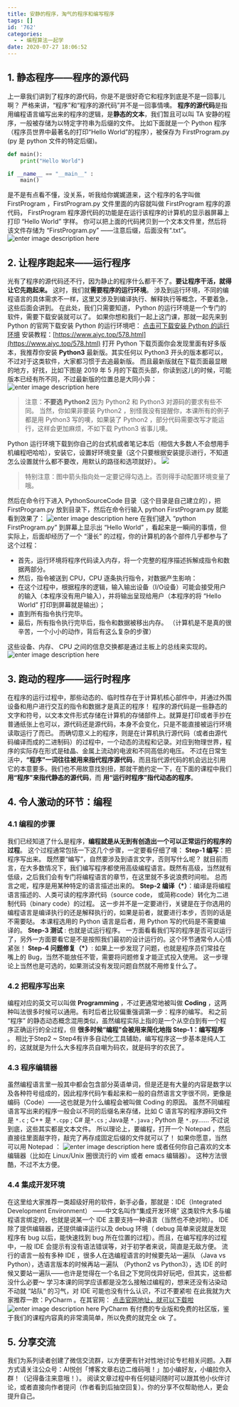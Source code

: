 ```yaml
---
title: 安静的程序，淘气的程序和编写程序
tags: []
id: '762'
categories:
  - - 编程算法一起学
date: 2020-07-27 18:06:52
---
```


## 1\. 静态程序——程序的源代码

上一章我们讲到了程序的源代码，你是不是很好奇它和程序到底是不是一回事儿啊？ 严格来讲，“程序”和“程序的源代码”并不是一回事情噢。 **程序的源代码**是指用编程语言编写出来的程序的逻辑，是**静态的文本**，我们暂且可以叫 TA 安静的程序，一般被存储为以特定字符串为后缀的文件。 比如下面就是一个 Python 程序（程序员世界中最著名的打印“Hello World”的程序），被保存为 FirstProgram.py (py 是 python 文件的特定后缀)。

```python
def main():
    print("Hello World")

if __name__ == "__main__" :
    main()
```

是不是有点看不懂，没关系，听我给你娓娓道来，这个程序的名字叫做 FirstProgram ，FirstProgram.py 文件里面的内容就叫做 FirstProgram 程序的源代码， FirstProgram 程序源代码的功能是在运行该程序的计算机的显示器屏幕上打印 “Hello World” 字样。 你可以把上面的代码拷贝到一个文本文件里，然后将该文件存储为 “FirstProgram.py” ——注意后缀，后面没有“.txt”。 ![enter image description here](https://images-aiyc-1301641396.cos.ap-guangzhou.myqcloud.com/20200727180458.jpeg)

## 2\. 让程序跑起来——运行程序

光有了程序的源代码还不行，因为静止的程序什么都干不了。**要让程序干活，就得让它先跑起来。** 这时，我们就**需要程序的运行环境**。 涉及到运行环境，不同的编程语言的具体需求不一样，这里又涉及到编译执行、解释执行等概念，不要着急，这些后面会讲到。 在此处，我们只需要知道， Python 的运行环境是一个专门的软件，需要下载安装就可以了。 如果你想和我们一起上这门课，那就一起先来到 Python 的官网下载安装 Python 的运行环境吧： [点击可下载安装 Python 的运行环境](https://www.python.org/downloads/) 安装教程：[https://www.aiyc.top/578.html](https://www.aiyc.top/578.html) 打开 Python 下载页面你会发现里面有好多版本，我推荐你安装 **Python3** 最新版。其实任何以 Python3 开头的版本都可以，不过对于这类软件，大家都习惯于去追最新版。 而且最新版就在下载页面最显眼的地方，好找，比如下图是 2019 年 5 月的下载页头部，你读到这儿的时候，可能版本已经有所不同，不过最新版的位置总是大同小异： ![enter image description here](https://images-aiyc-1301641396.cos.ap-guangzhou.myqcloud.com/20200727180503.jpeg)

> 注意：**不要选 Python2** 因为 Python2 和 Python3 对源码的要求有些不同。 当然，你如果非要装 Python2 ，别怪我没有提醒你，本课所有的例子都是用 Python3 写的噢，如果装了 Python2 ，部分代码需要改写才能运行，这样会更加麻烦，不如下载 Python3 省事儿噢。

Python 运行环境下载到你自己的台式机或者笔记本后（相信大多数人不会想用手机编程吧哈哈），安装它，设置好环境变量（这个只要根据安装提示进行，不知道怎么设置就什么都不要改，用默认的路径和选项就好）。 ![](https://images-aiyc-1301641396.cos.ap-guangzhou.myqcloud.com/20200727180507.png)

> 特别注意：图中箭头指向处一定要记得勾选上。否则得手动配置环境变量了哦。

然后在命令行下进入 PythonSourceCode 目录（这个目录是自己建立的），把 FirstProgram.py 放到目录下，然后在命令行输入 python FirstProgram.py 就能看到效果了： ![enter image description here](https://images-aiyc-1301641396.cos.ap-guangzhou.myqcloud.com/20200727180520.jpeg) 在我们键入 “python FirstProgram.py” 到屏幕上显示出 “Hello World” ，看起来是一瞬间的事情，但实际上，后面却经历了一个 “漫长” 的过程，你的计算机的各个部件几乎都参与了这个过程：

*   首先，运行环境将程序代码读入内存，将一个完整的程序描述拆解成指令和数据两部分。
*   然后，指令被送到 CPU，CPU 逐条执行指令，对数据产生影响：
*   在这个过程中，根据程序的逻辑，输入输出设备（I/O设备）可能会接受用户的输入（本程序没有用户输入），并将输出呈现给用户（本程序的将 “Hello World” 打印到屏幕就是输出）；
*   直到所有指令执行完毕。
*   最后，所有指令执行完毕后，指令和数据被移出内存。 （计算机是不是真的很辛苦，一个小小的动作，背后有这么复杂的步骤）

这些设备、内存、 CPU 之间的信息交换都是通过主板上的总线来实现的。 ![enter image description here](https://images-aiyc-1301641396.cos.ap-guangzhou.myqcloud.com/20200727180526.jpeg)

## 3\. 跑动的程序——运行时程序

在程序的运行过程中，那些动态的、临时性存在于计算机核心部件中，并通过外围设备和用户进行交互的指令和数据才是真正的程序！ 程序的源代码是一些静态的文字和符号，以文本文件形式存储在计算机的存储部件上。就算是打印或者手抄在普通纸张上也可以，源代码还是源代码，本身不会变化，只是不能直接被运行环境读取运行了而已。 而确切意义上的程序，则是在计算机执行源代码（或者由源代码编译而成的二进制码）的过程中，一个动态的流程和记录。对应到物理世界，程序的实际存在形式是硅晶、金属上流动的电波和不同高低的电压。 不过在日常生活中，**“程序”一词往往被用来指代程序源代码**，而且指代源代码的机会远比引用它的本意要多。我们也不用故意找别扭，那就干脆约定一下，在下面的课程中我们 **用“程序”来指代静态的源代码**，而 **用“运行时程序”指代动态的程序**。

## 4\. 令人激动的环节：编程

### 4.1 编程的步骤

我们已经知道了什么是程序，**编程就是从无到有创造出一个可以正常运行的程序的过程**。 这个过程通常包括一下这几个步骤，一定要看仔细了噢： **Step-1 编写**：把程序写出来。 既然要“编写”，自然要涉及到语言文字，否则写什么呢？ 就目前而言，在大多数情况下，我们编写程序都使用高级编程语言。既然有高级，当然就有低级，之后我们会有专门将编程语言的章节，在这里就不多说浪费时间啦。 总而言之呢，程序是用某种特定的语言描述出来的。 **Step-2 编译（\*）**：编译是将编程语言描述的、人类可读的程序源代码（source code， 或简称code）转化为二进制代码（binary code）的过程。 这一步并不是一定要进行，关键是在于你选用的编程语言是编译执行的还是解释执行的，如果是前者，就要进行本步，否则的话是不需要哒。 本课程选用的 Python 语言是后者，用 Python 写的代码是不需要编译的。 **Step-3 测试** : 也就是试运行程序。 一方面看看我们写的程序是否可以运行了，另外一方面要看它是不是按照我们最初的设计运行的。这个环节通常令人心情紧张！ **Step-4 问题修复（\*）**: 如果上一步发现了问题，也就是程序员们常挂在嘴上的 Bug，当然不能放任不管，需要将问题修复才能正式投入使用。 这一步理论上当然也是可选的，如果测试没有发现问题自然就不用修复什么了。

### 4.2 把程序写出来

编程对应的英文可以叫做 **Programming** ，不过更通常地被叫做 **Coding** ，这两种叫法很多时候可以通用。有时后者比较偏重强调第一步：程序的编写。 和之前 “程序” 的静态动态概念混用类似，虽然编程实际上指的是一个从空白到有一个程序正确运行的全过程，但 **很多时候“编程”会被用来简化地指 Step-1：编写程序** 。 相比于Step2 ~ Step4有许多自动化工具辅助，编写程序这一步基本是纯人工的，这就就是为什么大多程序员自嘲为码农，就是码字的农民了。

### 4.3 程序编辑器

虽然编程语言里一般其中都会包含部分英语单词，但是还是有大量的内容是数字以及各种符号组成的，因此程序代码乍看起来和一般的自然语言文字很不同，更像是编码（Code）——这也就是为什么编程会被叫做 Coding 的原因。 虽然不同编程语言写出来的程序一般会以不同的后缀名来存储，比如 C 语言写的程序源码文件是 `*.c` ; C++ 是 `*.cpp` ; C# 是`*.cs` ; Java是 `*.java` ; Python 是 `*.py`…… 不过说到底，这些其实都是文本文件。 所以理论上，要编程，打开一个 Notepad ，然后直接往里面敲字符，敲完了再存成固定后缀的文件就可以了！ 如果你愿意，当然可以用 Notepad ： ![enter image description here](https://images-aiyc-1301641396.cos.ap-guangzhou.myqcloud.com/20200727180531.png) 或者任何你自己喜欢的文本编辑器（比如在 Linux/Unix 圈很流行的 vim 或者 emacs 编辑器）。 这种方法很酷，不过不太方便。

### 4.4 集成开发环境

在这里给大家推荐一类超级好用的软件，新手必备，那就是：IDE（Integrated Development Environment） ——中文名叫作“集成开发环境” 这类软件大多与编程语言绑定的，也就是说某一个 IDE 主要支持一种语言（当然也不绝对哟）。 IDE 除了提供编辑器，还提供编译运行以及 debug 环境（ debug 简单来说就是发现程序有 bug 以后，能快速找到 bug 所在位置的过程）。而且，在编写程序的过程中，一般 IDE 会提示有没有语法错误等，对于初学者来说，简直是无敌方便。 流行的语言一般有多种 IDE ，很多人在选编程语言的时候要先站一遍队 （Java vs Python），选语言版本的时候再站一遍队 （Python2 vs Python3），选 IDE 的时候又要站一遍队——也许是觉得在一个名目之下党同伐异好玩吧，但其实，这些都没什么必要～ 学习本课的同学应该都是没怎么接触过编程的，想来还没有沾染动不动就 “站队“ 的习气，对 IDE 可能也没有什么认识，不过不要紧啦 在此我就为大家推荐一款：PyCharm 。在其官网： [点击官网地址，就可以下载啦](https://www.jetbrains.com/pycharm/download/) ![enter image description here](https://images-aiyc-1301641396.cos.ap-guangzhou.myqcloud.com/20200727180536.jpeg) PyCharm 有付费的专业版和免费的社区版，鉴于我们的课程内容真的非常滴简单，所以免费的就完全 ok 了。

## 5\. 分享交流

我们为系列读者创建了微信交流群，以方便更有针对性地讨论专栏相关问题。入群方式请关注公众号：AI悦创「博客文章右边二维码哦！」加小编好友，小编拉你入群！（记得备注来意哦！）。 阅读文章过程中有任何疑问随时可以跟其他小伙伴讨论，或者直接向作者提问（作者看到后抽空回复）。你的分享不仅帮助他人，更会提升自己。